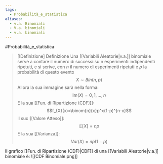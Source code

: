 ```yaml
---
tags:
  - Probabilità_e_statistica
aliases:
  - v.a. Binomiali
  - V.a. binomiali
  - v.a. binomiali
---
```

#Probabilità_e_statistica 
>[!Definizione]  Definizione
>Una [[Variabili Aleatorie|v.a.]] binomiale serve a contare il numero di successi su n esperimenti indipendenti ripetuti, e si scrive, con $n$ il numero di esperimenti ripetuti e $p$ la probabilità di questo evento
>$$X\sim Bin(n,p)$$
>Allora la sua immagine sarà nella forma:
>$$\mathrm{Im}(X)={0,1,\dots,n}$$
>E la sua [[Fun. di Ripartizione (CDF)]]:
>$$f_{X}(x)=\binom{n}{x}p^x(1-p)^{n-x}$$
>Il suo [[Valore Atteso]]:
>$$\mathbb{E}[X]=np$$
>E la sua [[Varianza]]:
>$$Var(X)=np(1-p)$$

Il grafico [[Fun. di Ripartizione (CDF)|CDF]] di una [[Variabili Aleatorie|v.a.]] binomiale è:
![[CDF Binomiale.png]]
